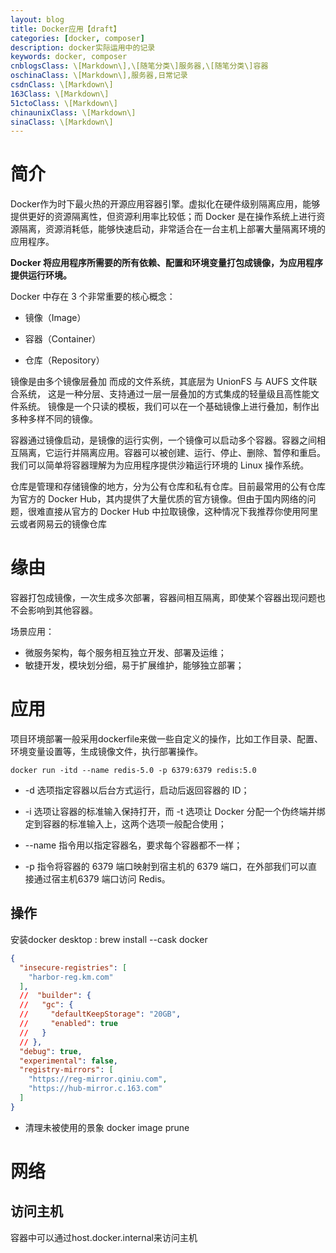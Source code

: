 ```yaml
---
layout: blog
title: Docker应用【draft】
categories: [docker, composer]
description: docker实际运用中的记录
keywords: docker, composer
cnblogsClass: \[Markdown\],\[随笔分类\]服务器,\[随笔分类\]容器
oschinaClass: \[Markdown\],服务器,日常记录
csdnClass: \[Markdown\]
163Class: \[Markdown\]
51ctoClass: \[Markdown\]
chinaunixClass: \[Markdown\]
sinaClass: \[Markdown\]
---
```


# 简介

Docker作为时下最火热的开源应用容器引擎。虚拟化在硬件级别隔离应用，能够提供更好的资源隔离性，但资源利用率比较低；而 Docker 是在操作系统上进行资源隔离，资源消耗低，能够快速启动，非常适合在一台主机上部署大量隔离环境的应用程序。

**Docker 将应用程序所需要的所有依赖、配置和环境变量打包成镜像，为应用程序提供运行环境。**

Docker 中存在 3 个非常重要的核心概念：

- 镜像（Image）

- 容器（Container）

- 仓库（Repository）

镜像是由多个镜像层叠加 而成的文件系统，其底层为 UnionFS 与 AUFS 文件联合系统， 这是一种分层、支持通过一层一层叠加的方式集成的轻量级且高性能文件系统。 镜像是一个只读的模板，我们可以在一个基础镜像上进行叠加，制作出多种多样不同的镜像。

容器通过镜像启动，是镜像的运行实例，一个镜像可以启动多个容器。容器之间相互隔离，它运行并隔离应用。容器可以被创建、运行、停止、删除、暂停和重启。我们可以简单将容器理解为为应用程序提供沙箱运行环境的 Linux 操作系统。

仓库是管理和存储镜像的地方，分为公有仓库和私有仓库。目前最常用的公有仓库为官方的 Docker Hub，其内提供了大量优质的官方镜像。但由于国内网络的问题，很难直接从官方的 Docker Hub 中拉取镜像，这种情况下我推荐你使用阿里云或者网易云的镜像仓库

# 缘由

容器打包成镜像，一次生成多次部署，容器间相互隔离，即使某个容器出现问题也不会影响到其他容器。

场景应用：

- 微服务架构，每个服务相互独立开发、部署及运维；
- 敏捷开发，模块划分细，易于扩展维护，能够独立部署；

# 应用

项目环境部署一般采用dockerfile来做一些自定义的操作，比如工作目录、配置、环境变量设置等，生成镜像文件，执行部署操作。

```shell
docker run -itd --name redis-5.0 -p 6379:6379 redis:5.0 
```

- -d 选项指定容器以后台方式运行，启动后返回容器的 ID；

- -i 选项让容器的标准输入保持打开，而 -t 选项让 Docker 分配一个伪终端并绑定到容器的标准输入上，这两个选项一般配合使用；

- --name 指令用以指定容器名，要求每个容器都不一样；

- -p 指令将容器的 6379 端口映射到宿主机的 6379 端口，在外部我们可以直接通过宿主机6379 端口访问 Redis。

## 操作
安装docker desktop : brew install --cask docker
```json
{
  "insecure-registries": [
    "harbor-reg.km.com"
  ],
  //  "builder": {
  //   "gc": {
  //     "defaultKeepStorage": "20GB",
  //     "enabled": true
  //   }
  // },
  "debug": true,
  "experimental": false,
  "registry-mirrors": [
    "https://reg-mirror.qiniu.com",
    "https://hub-mirror.c.163.com"
  ]
}
```

- 清理未被使用的景象
docker image prune


# 网络
## 访问主机
容器中可以通过host.docker.internal来访问主机
 
